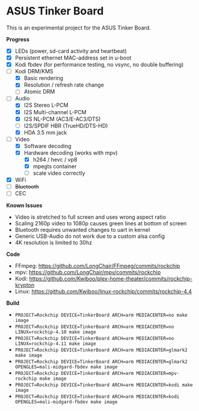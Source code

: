 # ASUS Tinker Board

This is an experimental project for the ASUS Tinker Board.

**Progress**

* [x] LEDs (power, sd-card activity and heartbeat)
* [x] Persistent ethernet MAC-address set in u-boot
* [x] Kodi fbdev (for performance testing, no vsync, no double buffering)
* [ ] Kodi DRM/KMS
  * [x] Basic rendering
  * [x] Resolution / refresh rate change
  * [ ] Atomic DRM
* [ ] Audio
  * [x] I2S Stereo L-PCM
  * [x] I2S Multi-channel L-PCM
  * [x] I2S NL-PCM (AC3/E-AC3/DTS)
  * [ ] I2S/SPDIF HBR (TrueHD/DTS-HD)
  * [x] HDA 3.5 mm jack
* [ ] Video
  * [x] Software decoding
  * [x] Hardware decoding (works with mpv)
    * [x] h264 / hevc / vp8
    * [x] mpegts container
    * [ ] scale video correctly
* [x] WiFi
* [ ] ~~Bluetooth~~
* [ ] CEC

**Known Issues**

* Video is stretched to full screen and uses wrong aspect ratio
* Scaling 2160p video to 1080p causes green lines at bottom of screen
* Bluetooth requires unwanted changes to uart in kernel
* Generic USB-Audio do not work due to a custom alsa config
* 4K resolution is limited to 30hz

**Code**

* FFmpeg: https://github.com/LongChair/FFmpeg/commits/rockchip
* mpv: https://github.com/LongChair/mpv/commits/rockchip
* Kodi: https://github.com/Kwiboo/plex-home-theater/commits/rockchip-krypton
* Linux: https://github.com/Kwiboo/linux-rockchip/commits/rockchip-4.4

**Build**

* `PROJECT=Rockchip DEVICE=TinkerBoard ARCH=arm MEDIACENTER=no make image`
* `PROJECT=Rockchip DEVICE=TinkerBoard ARCH=arm MEDIACENTER=no LINUX=rockchip-4.10 make image`
* `PROJECT=Rockchip DEVICE=TinkerBoard ARCH=arm MEDIACENTER=no LINUX=rockchip-4.11 make image`
* `PROJECT=Rockchip DEVICE=TinkerBoard ARCH=arm MEDIACENTER=glmark2 make image`
* `PROJECT=Rockchip DEVICE=TinkerBoard ARCH=arm MEDIACENTER=glmark2 OPENGLES=mali-midgard-fbdev make image`
* `PROJECT=Rockchip DEVICE=TinkerBoard ARCH=arm MEDIACENTER=mpv-rockchip make image`
* `PROJECT=Rockchip DEVICE=TinkerBoard ARCH=arm MEDIACENTER=kodi make image`
* `PROJECT=Rockchip DEVICE=TinkerBoard ARCH=arm MEDIACENTER=kodi OPENGLES=mali-midgard-fbdev make image`

